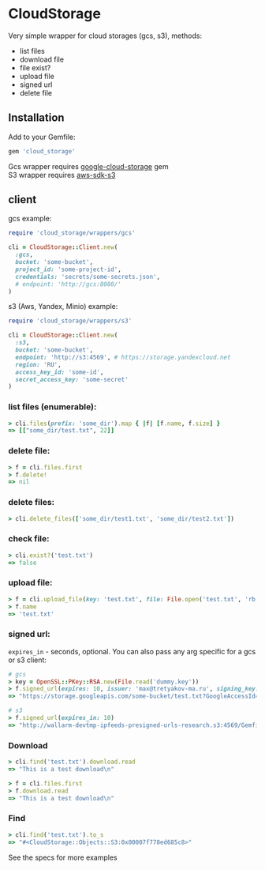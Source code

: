# CloudStorage

Very simple wrapper for cloud storages (gcs, s3), methods:

- list files
- download file
- file exist?
- upload file
- signed url
- delete file

## Installation

Add to your Gemfile:

```ruby
gem 'cloud_storage'
```

Gcs wrapper requires [google-cloud-storage](https://github.com/googleapis/google-cloud-ruby/tree/master/google-cloud-storage) gem<br>
S3 wrapper requires [aws-sdk-s3](https://github.com/aws/aws-sdk-ruby)

## client

gcs example:

```ruby
require 'cloud_storage/wrappers/gcs'

cli = CloudStorage::Client.new(
  :gcs,
  bucket: 'some-bucket',
  project_id: 'some-project-id',
  credentials: 'secrets/some-secrets.json',
  # endpoint: 'http://gcs:8080/'
)
```

s3 (Aws, Yandex, Minio) example:

```ruby
require 'cloud_storage/wrappers/s3'

cli = CloudStorage::Client.new(
  :s3,
  bucket: 'some-bucket',
  endpoint: 'http://s3:4569', # https://storage.yandexcloud.net
  region: 'RU',
  access_key_id: 'some-id',
  secret_access_key: 'some-secret'
)
```

### list files (enumerable):

```ruby
> cli.files(prefix: 'some_dir').map { |f| [f.name, f.size] }
=> [["some_dir/test.txt", 22]]
```

### delete file:

```ruby
> f = cli.files.first
> f.delete!
=> nil
```

### delete files:

```ruby
> cli.delete_files(['some_dir/test1.txt', 'some_dir/test2.txt'])
```

### check file:

```ruby
> cli.exist?('test.txt')
=> false
```

### upload file:

```ruby
> f = cli.upload_file(key: 'test.txt', file: File.open('test.txt', 'rb'))
> f.name
=> 'test.txt'
```

### signed url:

`expires_in` - seconds, optional. You can also pass any arg specific for a gcs or s3 client:

```ruby
# gcs
> key = OpenSSL::PKey::RSA.new(File.read('dummy.key'))
> f.signed_url(expires: 10, issuer: 'max@tretyakov-ma.ru', signing_key: key)
=> "https://storage.googleapis.com/some-bucket/test.txt?GoogleAccessId=max%40tretyakov-ma.ru&Expires=1615375291&Signature=FIwtDC%2FkURL%2F9JaKOWmqXgTbvdtilQH4Wsf18rPfLvn1eg6zqZ1pjY4PB82D82Spo5iQbepwnE5OozGxL0B3sliZPcut67kPulCnEXz8IRvbeJ4VY2kFXMg0KThyrZwXhF3kHu7YiKQn8tcf6NmHrKEjKNeioAcO4fnbm8f9k7AlhpwOhQayTzHceSqJlxty7M7stLbSezh7CxEV%2F1M8oTvreg57t3J%2FPG9qhtWrPZoKJS1tScpFQpWH%2F5SiCdyn56WLYf4XKpyHx3%2FaBDBvlYsWB8cRWCFPnuSPif8ePkEI2pZDaG%2FNTW0X%2BhGEWcp6Db4VnbB1s%2BK0mhUxNy8ATg%3D%3D"

# s3
> f.signed_url(expires_in: 10)
=> "http://wallarm-devtmp-ipfeeds-presigned-urls-research.s3:4569/Gemfile?X-Amz-Algorithm=AWS4-HMAC-SHA256&X-Amz-Credential=...&X-Amz-Date=20210310T061122Z&X-Amz-Expires=10&X-Amz-SignedHeaders=host&X-Amz-Signature=..."
```

### Download

```ruby
> cli.find('test.txt').download.read
=> "This is a test download\n"
```

```ruby
> f = cli.files.first
> f.download.read
=> "This is a test download\n"
```

### Find

```ruby
> cli.find('test.txt').to_s
=> "#<CloudStorage::Objects::S3:0x00007f778ed685c8>"
```

See the specs for more examples

